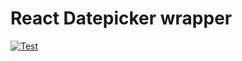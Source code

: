 # React Datepicker wrapper

[![Test](https://github.com/nataliekapitonova/nk_datepicker_core/actions/workflows/test.yml/badge.svg)](https://github.com/nataliekapitonova/nk_datepicker_core/actions/workflows/test.yml)
